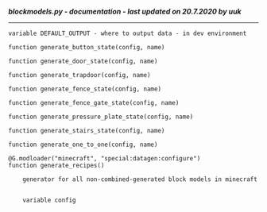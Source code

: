 ***blockmodels.py - documentation - last updated on 20.7.2020 by uuk***
___

    variable DEFAULT_OUTPUT - where to output data - in dev environment

    function generate_button_state(config, name)

    function generate_door_state(config, name)

    function generate_trapdoor(config, name)

    function generate_fence_state(config, name)

    function generate_fence_gate_state(config, name)

    function generate_pressure_plate_state(config, name)

    function generate_stairs_state(config, name)

    function generate_one_to_one(config, name)

    @G.modloader("minecraft", "special:datagen:configure")
    function generate_recipes()
        
        generator for all non-combined-generated block models in minecraft


        variable config